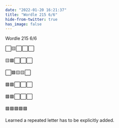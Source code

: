 ```yaml
---
date: "2022-01-20 16:21:37"
title: "Wordle 215 6/6"
hide-from-twitter: true
has_image: false
---
```


Wordle 215 6/6

⬜🟨⬜⬜⬜

🟨🟩⬜⬜⬜

⬜🟩🟨🟨⬜

🟩🟩⬜⬜⬜

🟩🟩⬜⬜⬜

🟩🟩🟩🟩🟩

Learned a repeated letter has to be explicitly added.
